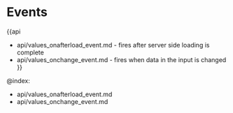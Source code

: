 Events
=======

{{api
- api/values_onafterload_event.md - fires after server side loading is complete
- api/values_onchange_event.md - fires when data in the input is changed
}}

@index:
- api/values_onafterload_event.md
- api/values_onchange_event.md


